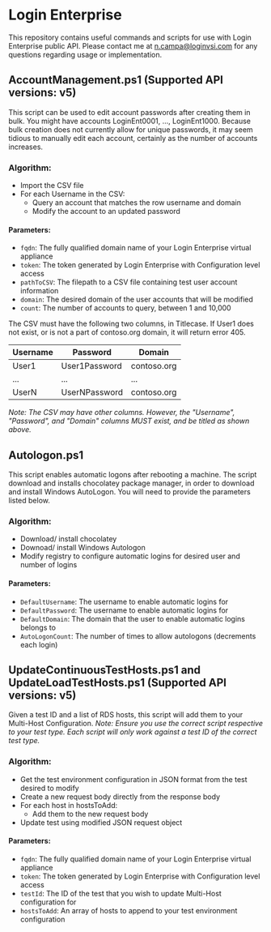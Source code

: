 # Login Enterprise

This repository contains useful commands and scripts for use with Login Enterprise public API. Please contact me at n.campa@loginvsi.com for any questions regarding usage or implementation.

## AccountManagement.ps1 (Supported API versions: v5)

This script can be used to edit account passwords after creating them in bulk. You might have accounts LoginEnt0001, ..., LoginEnt1000. Because bulk creation does not currently allow for unique passwords, it may seem tidious to manually edit each account, certainly as the number of accounts increases. 

### Algorithm:
* Import the CSV file
* For each Username in the CSV:
   * Query an account that matches the row username and domain
   * Modify the account to an updated password

#### Parameters:
* ```fqdn```: The fully qualified domain name of your Login Enterprise virtual appliance
* ```token```: The token generated by Login Enterprise with Configuration level access
* ```pathToCSV```: The filepath to a CSV file containing test user account information
* ```domain```: The desired domain of the user accounts that will be modified 
* ```count```: The number of accounts to query, between 1 and 10,000

The CSV must have the following two columns, in Titlecase. If User1 does not exist, or is not a part of contoso.org domain, it will return error 405. 

| Username    | Password            | Domain           | 
| ----------- | ------------------- |------------------|
| User1       | User1Password       | contoso.org      |
| ...         | ...                 | ...              |
| UserN       | UserNPassword       | contoso.org      |

_Note: The CSV may have other columns. However, the "Username", "Password", and "Domain" columns MUST exist, and be titled as shown above._
## Autologon.ps1

This script enables automatic logons after rebooting a machine. The script download and installs chocolatey package manager, in order to download and install Windows AutoLogon. You will need to provide the parameters listed below.

### Algorithm:
* Download/ install chocolatey
* Downoad/ install Windows Autologon
* Modify registry to configure automatic logins for desired user and number of logins

#### Parameters:
* ```DefaultUsername```: The username to enable automatic logins for
* ```DefaultPassword```: The username to enable automatic logins for
* ```DefaultDomain```: The domain that the user to enable automatic logins belongs to 
* ```AutoLogonCount```: The number of times to allow autologons (decrements each login)

## UpdateContinuousTestHosts.ps1 and UpdateLoadTestHosts.ps1 (Supported API versions: v5)

Given a test ID and a list of RDS hosts, this script will add them to your Multi-Host Configuration. 
_Note: Ensure you use the correct script respective to your test type. Each script will only work against a test ID of the correct test type._

### Algorithm:
* Get the test environment configuration in JSON format from the test desired to modify
* Create a new request body directly from the response body
* For each host in hostsToAdd:
  * Add them to the new request body
* Update test using modified JSON request object

#### Parameters:
* ```fqdn```: The fully qualified domain name of your Login Enterprise virtual appliance
* ```token```: The token generated by Login Enterprise with Configuration level access
* ```testId```: The ID of the test that you wish to update Multi-Host configuration for
* ```hostsToAdd```: An array of hosts to append to your test environment configuration

